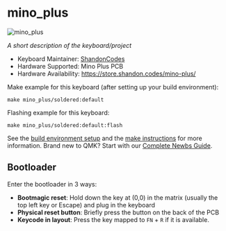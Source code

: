 # mino_plus

![mino_plus](https://i.imgur.com/vZJ6kaN.jpg)

*A short description of the keyboard/project*

* Keyboard Maintainer: [ShandonCodes](https://github.com/ShandonCodes)
* Hardware Supported: Mino Plus PCB
* Hardware Availability: https://store.shandon.codes/mino-plus/

Make example for this keyboard (after setting up your build environment):

    make mino_plus/soldered:default

Flashing example for this keyboard:

    make mino_plus/soldered:default:flash

See the [build environment setup](https://docs.qmk.fm/#/getting_started_build_tools) and the [make instructions](https://docs.qmk.fm/#/getting_started_make_guide) for more information. Brand new to QMK? Start with our [Complete Newbs Guide](https://docs.qmk.fm/#/newbs).

## Bootloader

Enter the bootloader in 3 ways:

* **Bootmagic reset**: Hold down the key at (0,0) in the matrix (usually the top left key or Escape) and plug in the keyboard
* **Physical reset button**: Briefly press the button on the back of the PCB
* **Keycode in layout**: Press the key mapped to `FN` + `R` if it is available.
